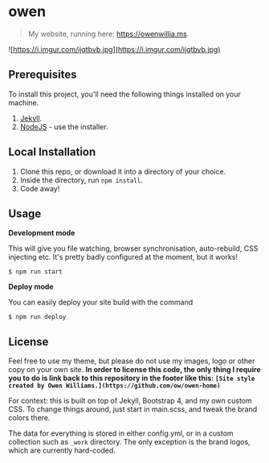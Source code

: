 # owen

> My website, running here: https://owenwillia.ms.

![https://i.imgur.com/ijqtbvb.jpg](https://i.imgur.com/ijqtbvb.jpg)

## Prerequisites

To install this project, you'll need the following things installed on your machine.

1. [Jekyll](http://jekyllrb.com/).
2. [NodeJS](http://nodejs.org) - use the installer.

## Local Installation

1. Clone this repo, or download it into a directory of your choice.
2. Inside the directory, run `npm install`.
3. Code away! 

## Usage

**Development mode**

This will give you file watching, browser synchronisation, auto-rebuild, CSS injecting etc. It's pretty badly configured at the moment, but it works! 

```shell
$ npm run start
```

**Deploy mode**

You can easily deploy your site build with the command
```shell
$ npm run deploy
```

## License

Feel free to use my theme, but please do not use my images, logo or other copy on your own site. **In order to license this code, the only thing I require you to do is link back to this repository in the footer like this: `[Site style created by Owen Williams.](https://github.com/ow/owen-home)`** 

For context: this is built on top of Jekyll, Bootstrap 4, and my own custom CSS. To change things around, just start in main.scss, and tweak the brand colors there.

The data for everything is stored in either config.yml, or in a custom collection such as `_work` directory. The only exception is the brand logos, which are currently hard-coded.
